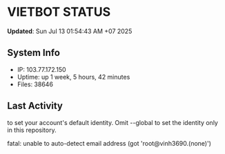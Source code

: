 # VIETBOT STATUS
**Updated**: Sun Jul 13 01:54:43 AM +07 2025

## System Info
- IP: 103.77.172.150
- Uptime: up 1 week, 5 hours, 42 minutes
- Files: 38646

## Last Activity

to set your account's default identity.
Omit --global to set the identity only in this repository.

fatal: unable to auto-detect email address (got 'root@vinh3690.(none)')

